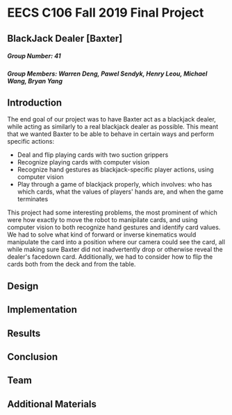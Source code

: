 # EECS C106 Fall 2019 Final Project

## BlackJack Dealer [Baxter]

##### Group Number: 41 <br>
##### Group Members: Warren Deng, Pawel Sendyk, Henry Leou, Michael Wang, Bryan Yang <br>


## Introduction
The end goal of our project was to have Baxter act as a blackjack dealer, while acting as similarly to a real blackjack dealer as possible. This meant that we wanted Baxter to be able to behave in certain ways and perform specific actions:
* Deal and flip playing cards with two suction grippers
* Recognize playing cards with computer vision
* Recognize hand gestures as blackjack-specific player actions, using computer vision
* Play through a game of blackjack properly, which involves: who has which cards, what the values of players' hands are, and when the game terminates

This project had some interesting problems, the most prominent of which were how exactly to move the robot to manipilate cards, and using computer vision to both recognize hand gestures and identify card values. We had to solve what kind of forward or inverse kinematics would manipulate the card into a position where our camera could see the card, all while making sure Baxter did not inadvertently drop or otherwise reveal the dealer's facedown card. Additionally, we had to consider how to flip the cards both from the deck and from the table.

## Design


## Implementation


## Results


## Conclusion


## Team


## Additional Materials
